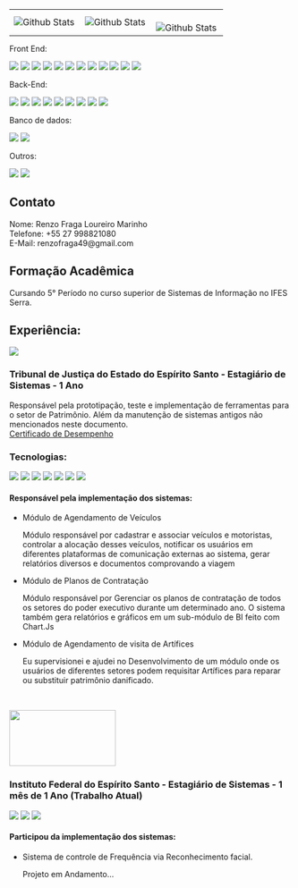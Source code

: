 

<table style="width: 100%;margin:0px;">
  <tr>
    <td style="width: 33.33%; overflow: hidden;">
      <img
        align="left"
        src="https://github-readme-stats.vercel.app/api?username=Kenko2002&theme=dark&hide_border=false&include_all_commits=true"
        alt="Github Stats"
      />
    </td>
    <td style="width: 33.33%; overflow: hidden;">
      <img
        align="left"
        src="https://github-readme-stats.vercel.app/api/top-langs/?username=Kenko2002&theme=dark&hide_border=false&include_all_commits=true&count_private=true&layout=compact"
        alt="Github Stats"
      />
    </td>
    <td style="width: 33.33%; overflow: hidden;">
      <br />
      <img
        align="left"
        src="https://github-readme-streak-stats.herokuapp.com/?user=Kenko2002&theme=dark&hide_border=false"
        alt="Github Stats"
      />
    </td>
  </tr>
</table>



  
<div class="inline-block">
  <p>Front End:</p>
  <img src="https://img.shields.io/badge/HTML5-E34F26?style=for-the-badge&logo=html5&logoColor=white" />
  <img src="https://img.shields.io/badge/CSS3-1572B6?style=for-the-badge&logo=css3&logoColor=white" />
  <img src="https://img.shields.io/badge/JavaScript-323330?style=for-the-badge&logo=javascript&logoColor=F7DF1E" />
  <img src="https://img.shields.io/badge/Bootstrap-563D7C?style=for-the-badge&logo=bootstrap&logoColor=white" />
  <img src="https://img.shields.io/badge/TypeScript-007ACC?style=for-the-badge&logo=typescript&logoColor=white"/>
  <img src="(https://img.shields.io/badge/JavaScript-323330?style=for-the-badge&logo=javascript&logoColor=F7DF1E)" />
  <img src="https://img.shields.io/badge/jQuery-0769AD?style=for-the-badge&logo=jquery&logoColor=white"/>
  <img src="https://img.shields.io/badge/Lua-2C2D72?style=for-the-badge&logo=lua&logoColor=white" />
  <img src="https://img.shields.io/badge/Vue.js-35495E?style=for-the-badge&logo=vue.js&logoColor=4FC08D" />
  <img src="https://img.shields.io/badge/Ionic-3880FF?style=for-the-badge&logo=ionic&logoColor=white" />
  <img src="https://img.shields.io/badge/Angular-DD0031?style=for-the-badge&logo=angular&logoColor=white" />
  <img src="https://img.shields.io/badge/Blazor-512BD4?style=for-the-badge&logo=blazor&logoColor=white" />
</div>

<div class="inline-block">
  <p>Back-End:</p>
  <img src="https://img.shields.io/badge/PHP-777BB4?style=for-the-badge&logo=php&logoColor=white" />
  <img src="https://img.shields.io/badge/Java-ED8B00?style=for-the-badge&logo=java&logoColor=white" />
  <img src="https://img.shields.io/badge/Spring-6DB33F?style=for-the-badge&logo=spring&logoColor=white" />
  <img src="(https://img.shields.io/badge/Python-3776AB?style=for-the-badge&logo=python&logoColor=white)" />
  <img src="https://img.shields.io/badge/C-00599C?style=for-the-badge&logo=c&logoColor=white" />
  <img src="https://img.shields.io/badge/C%23-239120?style=for-the-badge&logo=c-sharp&logoColor=white" />
  <img src="https://img.shields.io/badge/ASP.NET-512BD4?style=for-the-badge&logo=.net&logoColor=white" />
  <img src="https://img.shields.io/badge/Node.js-43853D?style=for-the-badge&logo=node.js&logoColor=white" />
  <img src="https://img.shields.io/badge/NestJS-E0234E?style=for-the-badge&logo=nestjs&logoColor=white" />
</div>
  
<div class="inline-block">
  <p>Banco de dados:</p>
  <img src="https://img.shields.io/badge/PostgreSQL-316192?style=for-the-badge&logo=postgresql&logoColor=white" />
  <img src="https://img.shields.io/badge/MySQL-00000F?style=for-the-badge&logo=mysql&logoColor=white" />
</div>

<div class="inline-block"> 
<p>Outros:</p>
  <img src="https://img.shields.io/badge/PowerBI-F2C811?style=for-the-badge&logo=powerbi&logoColor=white" />
  <img src="https://img.shields.io/badge/ChatGPT-29B6F6?style=for-the-badge&logo=openai&logoColor=white" />
</div>

<h2>Contato</h2>
<p>
  Nome: Renzo Fraga Loureiro Marinho <br>
  Telefone: +55 27 998821080 <br>
  E-Mail: renzofraga49@gmail.com
</p>

<h2>Formação Acadêmica</h2>
<p>  
  Cursando 5° Período no curso superior de Sistemas de Informação no IFES Serra.
</p>

<p>
  <h2>Experiência:</h2>
      <img src="https://www.tjes.jus.br/wp-content/uploads/Brasao_simple_COR-1-110x118-2.png">
      <h3> Tribunal de Justiça do Estado do Espírito Santo - Estagiário de Sistemas - 1 Ano </h3>
      Responsável pela prototipação, teste e implementação de ferramentas para o setor de Patrimônio. Além da manutenção de sistemas antigos não mencionados neste documento.<br>
      <a href="https://drive.google.com/file/d/1qNzT6h-bu7iu9tRb-CL4OWWHTuZ9ID9A/view?usp=sharing">Certificado de Desempenho</a> 
      <h3>Tecnologias:</h3> 
        <div class="inline-block">
          <img src="https://img.shields.io/badge/PHP-777BB4?style=for-the-badge&logo=php&logoColor=white" />
          <img src="https://img.shields.io/badge/JavaScript-323330?style=for-the-badge&logo=javascript&logoColor=F7DF1E" />
          <img src="https://img.shields.io/badge/HTML5-E34F26?style=for-the-badge&logo=html5&logoColor=white" />
          <img src="https://img.shields.io/badge/CSS3-1572B6?style=for-the-badge&logo=css3&logoColor=white" />
          <img src="https://img.shields.io/badge/Bootstrap-563D7C?style=for-the-badge&logo=bootstrap&logoColor=white" />
          <img src="https://img.shields.io/badge/jQuery-0769AD?style=for-the-badge&logo=jquery&logoColor=white" />
          <img src="https://img.shields.io/badge/MySQL-00000F?style=for-the-badge&logo=mysql&logoColor=white" />
        </div>
        <h4>Responsável pela implementação dos sistemas:</h4>
        <ul>
          <li>
            Módulo de Agendamento de Veículos
            <p>Módulo responsável por cadastrar e associar veículos e motoristas, controlar a alocação desses veículos, notificar os usuários em diferentes plataformas de comunicação externas ao sistema, gerar relatórios diversos e documentos comprovando a viagem</p>
          </li>
          <li>
            Módulo de Planos de Contratação
            <p>Módulo responsável por Gerenciar os planos de contratação de todos os setores do poder executivo durante um determinado ano. O sistema também gera relatórios e gráficos em um sub-módulo de BI feito com Chart.Js</p>
          </li>
          <li>
            Módulo de Agendamento de visita de Artífices
            <p>Eu supervisionei e ajudei no Desenvolvimento de um módulo onde os usuários de diferentes setores podem requisitar Artífices para reparar ou substituir patrimônio danificado.</p>
          </li>
          <br>
        </ul> 
        <img style="height:100px ; width:190px" src="https://www.infoescola.com/wp-content/uploads/2016/11/IFES.jpg">
        <h3> Instituto Federal do Espírito Santo - Estagiário de Sistemas - 1 mês de 1 Ano  (Trabalho Atual)</h3>
        <div class="inline-block">
          <img src="https://img.shields.io/badge/Ionic-3880FF?style=for-the-badge&logo=ionic&logoColor=white" />
          <img src="https://img.shields.io/badge/Python-3776AB?style=for-the-badge&logo=python&logoColor=white" />
          <img src="https://img.shields.io/badge/MySQL-00000F?style=for-the-badge&logo=mysql&logoColor=white" />
        </div>
        <h4>Participou da implementação dos sistemas:</h4>
        <ul>
          <li>
            Sistema de controle de Frequência via Reconhecimento facial.
            <p>Projeto em Andamento...</p>
          </li>
          <br>
        </ul> 
        
  </p>
